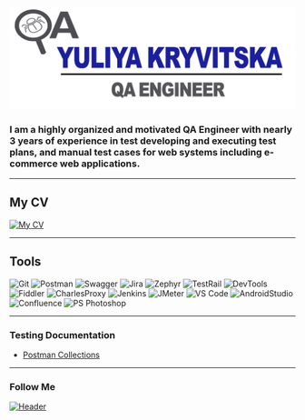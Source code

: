 ![Header](https://github.com/JuliyaKryv/JuliyaKryv/blob/main/Attachment/KJ%20log%2012.png)

### I am a highly organized and motivated QA Engineer with nearly 3 years of experience in test developing and executing test plans, and manual test cases for web systems including e-commerce web applications.

---

## My CV

[![My CV](https://img.shields.io/badge/my_curriculum_vitae-4786cd?style=for-the-badge&logo=microsoftword&logoColor=88c8f7/)](https://drive.google.com/file/d/1Q7_yK6lvgAoDTvjquiZHv-meO46yHwXC/view?usp=sharing "CLICK HERE")

---

## Tools

![Git](https://img.shields.io/badge/Github-30363c?style=for-the-badge&logo=github&logoColor=8cc4d7)
![Postman](https://img.shields.io/badge/Postman-30363c?style=for-the-badge&logo=postman&logoColor=f76935)
![Swagger](https://img.shields.io/badge/Swagger-30363c?style=for-the-badge&logo=swagger&logoColor=7ede2b)
![Jira](https://img.shields.io/badge/Jira-30363c?style=for-the-badge&logo=jira&logoColor=1c71e4)
![Zephyr](https://img.shields.io/badge/Zephyr-30363c?style=for-the-badge&logo=zephyr&logoColor=136be1)
![TestRail](https://img.shields.io/badge/TestRail-30363c?style=for-the-badge&logo=testrail&logoColor=71b556)
![DevTools](https://img.shields.io/badge/DevTools-30363c?style=for-the-badge&logo=googlechrome&logoColor=26c91e)
![Fiddler](https://img.shields.io/badge/Fiddler-30363c?style=for-the-badge&logo=fiddler&logoColor=8cc4d7)
![CharlesProxy](https://img.shields.io/badge/Charles_Proxy-30363c?style=for-the-badge&logo=charles_proxy&logoColor=8cc4d7)
![Jenkins](https://img.shields.io/badge/Jenkins-30363c?style=for-the-badge&logo=jenkins&logoColor=f7f7f7)
![JMeter](https://img.shields.io/badge/JMeter-30363c?style=for-the-badge&logo=apache&logoColor=b51f44)
![VS Code](https://img.shields.io/badge/VS_Code-30363c?style=for-the-badge&logo=visualstudio&logoColor=42a2e9)
![AndroidStudio](https://img.shields.io/badge/AndroidStudio-30363c?style=for-the-badge&logo=androidstudio&logoColor=3ad07d)
![Confluence](https://img.shields.io/badge/Confluence-30363c?style=for-the-badge&logo=confluence&logoColor=237fee)
![PS Photoshop](https://img.shields.io/badge/PS_Photoshop-30363c?style=for-the-badge&logo=adobephotoshop&logoColor=1c71e4)

---

### Testing Documentation

- [Postman Collections](https://github.com/JuliyaKryv/Postman)

---

### Follow Me

[![Header](https://img.shields.io/badge/Linkedin-30363c?style=for-the-badge&logo=linkedin&logoColor=0073b1)](https://www.linkedin.com/in/yuliya-kryvitska-2ba970236/ "CLICK HERE")
